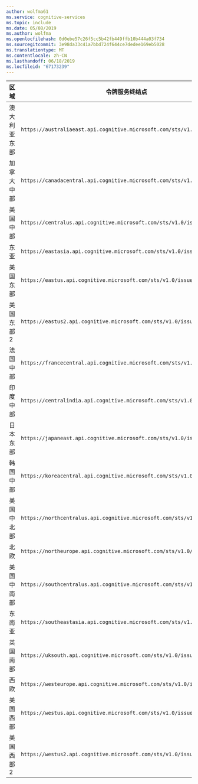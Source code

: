 ```yaml
---
author: wolfma61
ms.service: cognitive-services
ms.topic: include
ms.date: 05/08/2019
ms.author: wolfma
ms.openlocfilehash: 0d0ebe57c26f5cc5b42fb449ffb10b444a03f734
ms.sourcegitcommit: 3e98da33c41a7bbd724f644ce7dedee169eb5028
ms.translationtype: MT
ms.contentlocale: zh-CN
ms.lasthandoff: 06/18/2019
ms.locfileid: "67173239"
---
```

区域| 令牌服务终结点
-|-
澳大利亚东部 | `https://australiaeast.api.cognitive.microsoft.com/sts/v1.0/issueToken`
加拿大中部 | `https://canadacentral.api.cognitive.microsoft.com/sts/v1.0/issueToken`
美国中部 | `https://centralus.api.cognitive.microsoft.com/sts/v1.0/issueToken`
东亚 | `https://eastasia.api.cognitive.microsoft.com/sts/v1.0/issueToken`
美国东部 | `https://eastus.api.cognitive.microsoft.com/sts/v1.0/issueToken`
美国东部 2 | `https://eastus2.api.cognitive.microsoft.com/sts/v1.0/issueToken`
法国中部 | `https://francecentral.api.cognitive.microsoft.com/sts/v1.0/issueToken`
印度中部 | `https://centralindia.api.cognitive.microsoft.com/sts/v1.0/issueToken`
日本东部 | `https://japaneast.api.cognitive.microsoft.com/sts/v1.0/issueToken`
韩国中部 | `https://koreacentral.api.cognitive.microsoft.com/sts/v1.0/issueToken`
美国中北部 | `https://northcentralus.api.cognitive.microsoft.com/sts/v1.0/issueToken`
北欧 | `https://northeurope.api.cognitive.microsoft.com/sts/v1.0/issueToken`
美国中南部 | `https://southcentralus.api.cognitive.microsoft.com/sts/v1.0/issueToken`
东南亚 | `https://southeastasia.api.cognitive.microsoft.com/sts/v1.0/issueToken`
英国南部 | `https://uksouth.api.cognitive.microsoft.com/sts/v1.0/issueToken`
西欧 | `https://westeurope.api.cognitive.microsoft.com/sts/v1.0/issueToken`
美国西部 | `https://westus.api.cognitive.microsoft.com/sts/v1.0/issueToken`
美国西部 2 | `https://westus2.api.cognitive.microsoft.com/sts/v1.0/issueToken`
